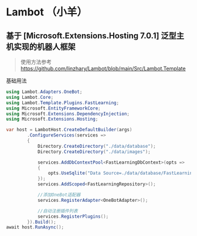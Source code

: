 # Lambot （小羊）

## 基于 [Microsoft.Extensions.Hosting 7.0.1] 泛型主机实现的机器人框架

>使用方法参考 https://github.com/linzhary/Lambot/blob/main/Src/Lambot.Template

基础用法
``` C#
using Lambot.Adapters.OneBot;
using Lambot.Core;
using Lambot.Template.Plugins.FastLearning;
using Microsoft.EntityFrameworkCore;
using Microsoft.Extensions.DependencyInjection;
using Microsoft.Extensions.Hosting;

var host = LambotHost.CreateDefaultBuilder(args)
        .ConfigureServices(services =>
        {
            Directory.CreateDirectory("./data/database");
            Directory.CreateDirectory("./data/images");

            services.AddDbContextPool<FastLearningDbContext>(opts =>
            {
                opts.UseSqlite("Data Source=./data/database/FastLearning.db");
            });
            services.AddScoped<FastLearningRepository>();

            //添加OneBot适配器
            services.RegisterAdapter<OneBotAdapter>();

            //自动注册插件列表
            services.RegisterPlugins();
        }).Build();
await host.RunAsync();
```
